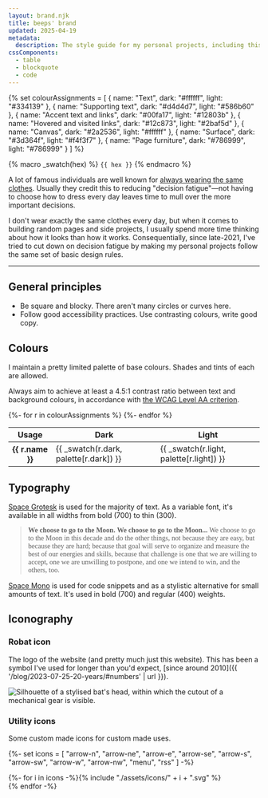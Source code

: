 ```yaml
---
layout: brand.njk
title: beeps' brand
updated: 2025-04-19
metadata:
  description: The style guide for my personal projects, including this website.
cssComponents:
  - table
  - blockquote
  - code
---
```


{% set colourAssignments = [
  { name: "Text", dark: "#ffffff", light: "#334139" },
  { name: "Supporting text", dark: "#d4d4d7", light: "#586b60" },
  { name: "Accent text and links", dark: "#00fa17", light: "#12803b" },
  { name: "Hovered and visited links", dark: "#12c873", light: "#2baf5d" },
  { name: "Canvas", dark: "#2a2536", light: "#ffffff" },
  { name: "Surface", dark: "#3d364f", light: "#f4f3f7" },
  { name: "Page furniture", dark: "#786999", light: "#786999" }
] %}

<style>
:root {
  {%- for n, c in palette %}
  --brand-color-{{ n }}: {{ c }};
  {%- endfor %}
}
</style>

{% macro _swatch(hex) %}
<span class="page-swatch">
<span class="page-swatch__preview" style="background-color: {{ hex }};"></span>
<code class="kimCode">{{ hex }}</code>
</span>
{% endmacro %}

A lot of famous individuals are well known for [always wearing the same clothes](https://edition.cnn.com/2015/10/09/world/gallery/decision-fatigue-same-clothes/index.html). Usually they credit this to reducing "decision fatigue"—not having to choose how to dress every day leaves time to mull over the more important decisions.

I don't wear exactly the same clothes every day, but when it comes to building random pages and side projects, I usually spend more time thinking about how it looks than how it works. Consequentially, since late-2021, I've tried to cut down on decision fatigue by making my personal projects follow the same set of basic design rules.

---

## General principles

- Be square and blocky. There aren't many circles or curves here.
- Follow good accessibility practices. Use contrasting colours, write good copy.

## Colours

I maintain a pretty limited palette of base colours. Shades and tints of each are allowed.

Always aim to achieve at least a 4.5:1 contrast ratio between text and background colours, in accordance with [the WCAG Level AA criterion](https://www.w3.org/WAI/WCAG21/Understanding/contrast-minimum.html).

<table class="kimTable">
  <thead class="kimTable_head">
    <tr class="kimTable_row">
      <th class="kimTable_header" scope="col">Usage</th>
      <th class="kimTable_header" scope="col">Dark</th>
      <th class="kimTable_header" scope="col">Light</th>
    </tr>
  </thead>
  <tbody class="kimTable_body">
    {%- for r in colourAssignments %}
    <tr class="kimTable_row">
      <th class="kimTable_header" scope="row">{{ r.name }}</th>
      <td class="kimTable_cell">{{ _swatch(r.dark, palette[r.dark]) }}</td>
      <td class="kimTable_cell">{{ _swatch(r.light, palette[r.light]) }}</td>
    </tr>
    {%- endfor %}
  </tbody>
</table>

## Typography

[Space Grotesk](https://fonts.google.com/specimen/Space+Grotesk) is used for the majority of text. As a variable font, it's available in all widths from bold (700) to thin (300).

> <div style="font-family:'Space Grotesk'"><span style="font-weight:700">We choose to go to the Moon. </span> <span style="font-weight:600">We choose to go to the Moon... </span><span style="font-weight:500">We choose to go to the Moon in this decade and do the other things, not because they are easy, but because they are hard; </span><span style="font-weight:400">because that goal will serve to organize and measure the best of our energies and skills,</span> <span style="font-weight:300">because that challenge is one that we are willing to accept, one we are unwilling to postpone, and one we intend to win, and the others, too.</span></div>

[Space Mono](https://fonts.google.com/specimen/Space+Mono) is used for code snippets and as a stylistic alternative for small amounts of text. It's used in bold (700) and regular (400) weights.

## Iconography

### Robat icon

The logo of the website (and pretty much just this website). This has been a symbol I've used for longer than you'd expect, [since around 2010]({{ '/blog/2023-07-25-20-years/#numbers' | url }}).

<div class="page-icon">
  <img src="{{ '/assets/images/icons/favicon.svg' | url }}" alt="Silhouette of a stylised bat's head, within which the cutout of a mechanical gear is visible.">
</div>

### Utility icons

Some custom made icons for custom made uses.

{%- set icons = [
  "arrow-n",
  "arrow-ne",
  "arrow-e",
  "arrow-se",
  "arrow-s",
  "arrow-sw",
  "arrow-w",
  "arrow-nw",
  "menu",
  "rss"
] -%}

<div style="display: flex; flex-wrap: wrap; gap: var(--space-3);">
{%- for i in icons -%}<span>{% include "./assets/icons/" + i + ".svg" %}</span>{% endfor -%}
</div>

